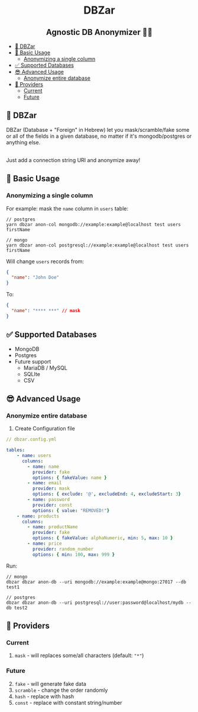 <h1 align="center">DBZar</h1>
<h2 align="center">Agnostic DB Anonymizer 🔁👻</h2>

- [👻 DBZar](#-dbzar)
- [🔁 Basic Usage](#-basic-usage)
  - [Anonymizing a single column](#anonymizing-a-single-column)
- [✅ Supported Databases](#-supported-databases)
- [😎 Advanced Usage](#-advanced-usage)
  - [Anonymize entire database](#anonymize-entire-database)
- [🔧 Providers](#-providers)
  - [Current](#current)
  - [Future](#future)

## 👻 DBZar

DBZar (Database + "Foreign" in Hebrew) let you mask/scramble/fake some or all
of the fields in a given database, no matter if it's mongodb/postgres or anything else.
<br/><br/>

Just add a connection string URI and anonymize away!

## 🔁 Basic Usage

### Anonymizing a single column

For example: mask the `name` column in `users` table:

```
// postgres
yarn dbzar anon-col mongodb://example:example@localhost test users firstName

// mongo
yarn dbzar anon-col postgresql://example:example@localhost test users firstName
```

Will change `users` records from:

```json
{
  "name": "John Doe"
}
```

To:

```json
{
  "name": "**** ***" // mask
}
```

## ✅ Supported Databases

- MongoDB
- Postgres
- Future support
  - MariaDB / MySQL
  - SQLIte
  - CSV

## 😎 Advanced Usage

### Anonymize entire database

1. Create Configuration file

```yaml
// dbzar.config.yml

tables:
    - name: users
      columns:
        - name: name
          provider: fake
          options: { fakeValue: name }
        - name: email
          provider: mask
          options: { exclude: '@', excludeEnd: 4, excludeStart: 3}
        - name: password
          provider: const
          options: { value: "REMOVED!"}
    - name: products
      columns:
        - name: productName
          provider: fake
          options: { fakeValue: alphaNumeric, min: 5, max: 10 }
        - name: price
          provider: random_number
          options: { min: 100, max: 999 }

```

Run:

```
// mongo
dbzar dbzar anon-db --uri mongodb://example:example@mongo:27017 --db test1

// postgres
dbzar dbzar anon-db --uri postgresql://user:password@localhost/mydb --db test2
```

## 🔧 Providers

### Current

1. `mask` - will replaces some/all characters (default: `"*"`)

### Future

2. `fake` - will generate fake data
3. `scramble` - change the order randomly
4. `hash` - replace with hash
5. `const` - replace with constant string/number
